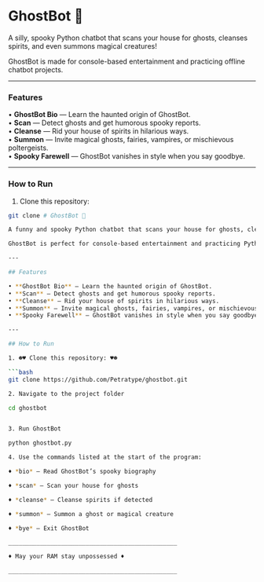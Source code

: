 # GhostBot 👻

A silly, spooky Python chatbot that scans your house for ghosts, cleanses spirits, and even summons magical creatures!  

GhostBot is made for console-based entertainment and practicing offline chatbot projects.  

---

### Features

• **GhostBot Bio** — Learn the haunted origin of GhostBot.  
• **Scan** — Detect ghosts and get humorous spooky reports.  
• **Cleanse** — Rid your house of spirits in hilarious ways.  
• **Summon** — Invite magical ghosts, fairies, vampires, or mischievous poltergeists.  
• **Spooky Farewell** — GhostBot vanishes in style when you say goodbye.

---

### How to Run

1. Clone this repository:

```bash
git clone # GhostBot 👻

A funny and spooky Python chatbot that scans your house for ghosts, cleanses spirits, and even summons magical creatures!  

GhostBot is perfect for console-based entertainment and practicing Python projects.  

---

## Features

• **GhostBot Bio** — Learn the haunted origin of GhostBot.  
• **Scan** — Detect ghosts and get humorous spooky reports.  
• **Cleanse** — Rid your house of spirits in hilarious ways.  
• **Summon** — Invite magical ghosts, fairies, vampires, or mischievous poltergeists.  
• **Spooky Farewell** — GhostBot vanishes in style when you say goodbye.

---

## How to Run

1. ☻♥ Clone this repository: ♥☻

```bash
git clone https://github.com/Petratype/ghostbot.git

2. Navigate to the project folder

cd ghostbot


3. Run GhostBot

python ghostbot.py

4. Use the commands listed at the start of the program: 

♦ *bio* — Read GhostBot’s spooky biography

♦ *scan* — Scan your house for ghosts

♦ *cleanse* — Cleanse spirits if detected

♦ *summon* — Summon a ghost or magical creature

♦ *bye* — Exit GhostBot

________________________________________________

♦ May your RAM stay unpossessed ♦

________________________________________________
